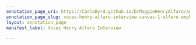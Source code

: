 ```yaml
---
annotation_page_uri: https://CarloByrd.github.io/DrMaggieHenryAlfaro/annotations/voces-henry-alfaro-interview-canvas-1-alfaro-emphasizes-the-skill-of-writing-and-working-for-it--.json
annotation_page_slug: voces-henry-alfaro-interview-canvas-1-alfaro-emphasizes-the-skill-of-writing-and-working-for-it--
layout: annotation_page
manifest_label: Voces Henry Alfaro Interview

---
```

